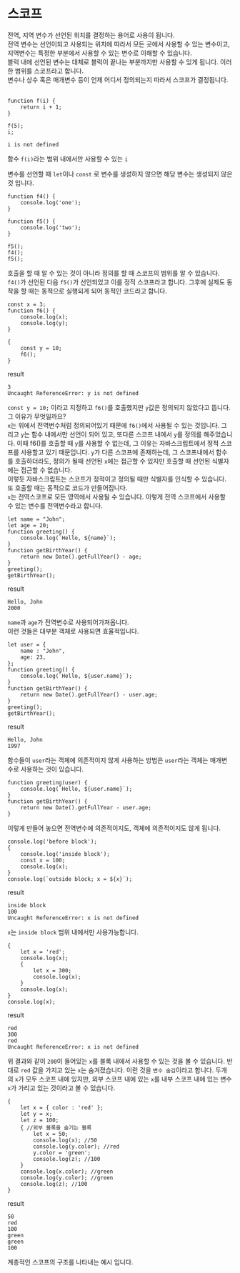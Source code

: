 # 스코프
전역, 지역 변수가 선언된 위치를 결정하는 용어로 사용이 됩니다.   
전역 변수는 선언이되고 사용되는 위치에 따라서 모든 곳에서 사용할 수 있는 변수이고, 지역변수는 특정한 부분에서 사용할 수 있는 변수로 이해할 수 있습니다.   
블럭 내에 선언된 변수는 대체로 블럭이 끝나는 부분까지만 사용할 수 있게 됩니다. 이러한 범위를 스코프라고 합니다.     
변수나 상수 혹은 매개변수 등이 언제 어디서 정의되는지 따라서 스코프가 결정됩니다.      
<br/>

```
function f(i) {
    return i + 1;
}

f(5);
i;
```

```
i is not defined
```

함수 `f(i)`라는 범위 내에서만 사용할 수 있는 `i` 

변수를 선언할 때 `let`이나 `const` 로 변수를 생성하지 않으면 해당 변수는 생성되지 않은 것 입니다.   


```
function f4() {
    console.log('one');
}

function f5() {
    console.log('two');
}

f5();
f4();
f5();
```

호출을 할 때 알 수 있는 것이 아니라 정의를 할 때 스코프의 범위를 알 수 있습니다. `f4()`가 선언된 다음 `f5()`가 선언되었고 이를 정적 스코프라고 합니다. 그후에
실제도 동작을 할 때는 동적으로 실행되게 되어 동적인 코드라고 합니다.

```
const x = 3;
function f6() {
    console.log(x);
    console.log(y);
}

{
    const y = 10;
    f6();
}
```

result
```
3
Uncaught ReferenceError: y is not defined
```

`const y = 10;` 이라고 지정하고 `f6()`를 호출했지만 `y`값은 정의되지 않았다고 뜹니다. 그 이유가 무엇일까요?     
`x`는 위에서 전역변수처럼 정의되어있기 때문에 `f6()`에서 사용될 수 있는 것입니다. 그리고 `y`는 함수 내에서만 선언이 되어 있고, 또다른 스코프 내에서 `y`를 정의를 해주었습니다. 이때 f6()를 호출할 때 `y`를 사용할 수 없는데, 그 이유는 자바스크립트에서 정적 스코프를 사용할고 있기 때문입니다. `y`가 다른 스코프에 존재하는데, 그 스코프내에서 함수를 호출하더라도, 정의가 될때 선언된 `x`에는 접근할 수 있지만 호출할 때 선언된 식별자에는 접근할 수 없습니다.    
이렇듯 자바스크립트는 스코프가 정적이고 정의될 때만 식별자를 인식할 수 있습니다. 또 호출할 때는 동적으로 코드가 만들어집니다.       
`x`는 전역스코프로 모든 영역에서 사용될 수 있습니다. 이렇게 전역 스코프에서 사용할 수 있는 변수를 전역변수라고 합니다.      

```
let name = "John";
let age = 20;
function greeting() {
    console.log(`Hello, ${name}`);
}
function getBirthYear() {
    return new Date().getFullYear() - age;
}
greeting();
getBirthYear();
```

result
```
Hello, John
2000
```

`name`과 `age`가 전역변수로 사용되어가져옵니다.     
이런 것들은 대부분 객체로 사용되면 효율적입니다.

```
let user = {
    name : "John",
    age: 23,
};
function greeting() {
    console.log(`Hello, ${user.name}`);
}
function getBirthYear() {
    return new Date().getFullYear() - user.age;
}
greeting();
getBirthYear();
```
result
```
Hello, John
1997
```

함수들이 `user`라는 객체에 의존적이지 않게 사용하는 방법은 `user`라는 객체는 매개변수로 사용하는 것이 있습니다. 

```
function greeting(user) {
    console.log(`Hello, ${user.name}`);
}
function getBirthYear() {
    return new Date().getFullYear - user.age;
}
```

이렇게 만들어 놓으면 전역변수에 의존적이지도, 객체에 의존적이지도 않게 됩니다.      


```
console.log('before block');
{
    console.log('inside block');
    const x = 100;
    console.log(x);
}
console.log(`outside block; x = ${x}`);
```
result
```
inside block
100
Uncaught ReferenceError: x is not defined
```
`x`는 `inside block` 범위 내에서만 사용가능합니다.

```
{
    let x = 'red';
    console.log(x);
    {
        let x = 300;
        console.log(x);
    }
    console.log(x);
}
console.log(x);
```
result
```
red
300
red
Uncaught ReferenceError: x is not defined
```
위 결과와 같이 `200`이 들어있는 `x`를 블록 내에서 사용할 수 있는 것을 볼 수 있습니다. 반대로 `red` 값을 가지고 있는 `x`는 숨겨졌습니다.
이런 것을 `변수 숨김`이라고 합니다. 두개의 `x`가 모두 스코프 내에 있지만, 외부 스코프 내에 있는 `x`를 내부 스코프 내에 있는 변수 `x`가 가리고 있는 것이라고 볼 수 있습니다.

```
{
    let x = { color : 'red' };
    let y = x;
    let z = 100;
    { //외부 블록을 숨기는 블록
        let x = 50;
        console.log(x); //50
        console.log(y.color); //red
        y.color = 'green';
        console.log(z); //100
    }
    console.log(x.color); //green
    console.log(y.color); //green
    console.log(z); //100
}
```
result
```
50
red
100
green
green
100
```

계층적인 스코프의 구조를 나타내는 예시 입니다.